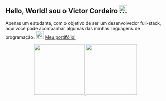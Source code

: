 ## Hello, World! sou o Victor Cordeiro <img src="https://raw.githubusercontent.com/Tarikul-Islam-Anik/Telegram-Animated-Emojis/main/People/Waving%20Hand.webp" alt="Waving Hand" width="25" height="25" /> 
Apenas um estudante, com o objetivo de ser um desenvolvedor full-stack, aqui você pode acompanhar algumas das minhas linguagens de programação. <img src="https://raw.githubusercontent.com/Tarikul-Islam-Anik/Telegram-Animated-Emojis/main/People/Technologist.webp" alt="Technologist" width="25" height="25" /> [Meu portifólio!](https://vict0rocha.github.io/)
                      
<div align="center">
  <a href="https://github.com/Vict0Rocha">
  <img height="160em" src="https://github-readme-stats.vercel.app/api?username=Vict0Rocha&show_icons=true&theme=tokyonight&include_all_commits=true&count_private=true"/>
  <img height="160em" src="https://github-readme-stats.vercel.app/api/top-langs/?username=Vict0Rocha&layout=compact&langs_count=7&theme=tokyonight"/>
</div>     
    
<!-- <div style="display: inline_block"><br>
  <img align="center" alt="html5" height="80em" src="https://cdn.jsdelivr.net/gh/devicons/devicon/icons/java/java-original-wordmark.svg" />
  <img align="center" alt="html5" height="55em" img src="https://cdn.jsdelivr.net/gh/devicons/devicon/icons/javascript/javascript-original.svg" />
  <img align="center" alt="html5" height="65em" src="https://cdn.jsdelivr.net/gh/devicons/devicon/icons/html5/html5-plain-wordmark.svg" />
  <img align="center" alt="html5" height="65em" src="https://cdn.jsdelivr.net/gh/devicons/devicon/icons/css3/css3-plain-wordmark.svg" />
  <img align="center" alt="html5" height="55em" src="https://cdn.jsdelivr.net/gh/devicons/devicon/icons/vscode/vscode-original.svg" />
  <img align="center" alt="html5" height="55em" src="https://cdn.jsdelivr.net/gh/devicons/devicon/icons/git/git-original.svg" />
  <img align="center" alt="html5" height="55em"  src="https://cdn.jsdelivr.net/gh/devicons/devicon/icons/python/python-original-wordmark.svg" />  
</div>-->     
             
  
    